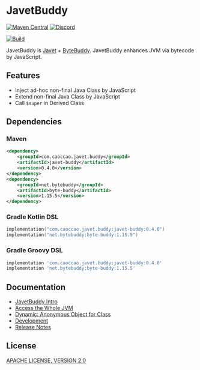 # JavetBuddy

[![Maven Central](https://img.shields.io/maven-central/v/com.caoccao.javet.buddy/javet-buddy?style=for-the-badge)](https://central.sonatype.com/artifact/com.caoccao.javet.buddy/javet-buddy) [![Discord](https://img.shields.io/discord/870518906115211305?label=join%20our%20Discord&style=for-the-badge)](https://discord.gg/R4vvKU96gw)

[![Build](https://github.com/caoccao/JavetBuddy/actions/workflows/build.yml/badge.svg)](https://github.com/caoccao/JavetBuddy/actions/workflows/build.yml)

JavetBuddy is [Javet](https://github.com/caoccao/Javet) + [ByteBuddy](https://bytebuddy.net/). JavetBuddy enhances JVM via bytecode by JavaScript.

## Features

* Inject ad-hoc non-final Java Class by JavaScript
* Extend non-final Java Class by JavaScript
* Call `$super` in Derived Class

## Dependencies

### Maven

```xml
<dependency>
    <groupId>com.caoccao.javet.buddy</groupId>
    <artifactId>javet-buddy</artifactId>
    <version>0.4.0</version>
</dependency>
<dependency>
    <groupId>net.bytebuddy</groupId>
    <artifactId>byte-buddy</artifactId>
    <version>1.15.5</version>
</dependency>
```

### Gradle Kotlin DSL

```kotlin
implementation("com.caoccao.javet.buddy:javet-buddy:0.4.0")
implementation("net.bytebuddy:byte-buddy:1.15.5")
```

### Gradle Groovy DSL

```groovy
implementation 'com.caoccao.javet.buddy:javet-buddy:0.4.0'
implementation 'net.bytebuddy:byte-buddy:1.15.5'
```

## Documentation

* [JavetBuddy Intro](https://docs.google.com/presentation/d/1RLxxxu6dz3VPcxOOudYNBRIcpTi03n3ActMM-ynknTM/edit?usp=sharing)
* [Access the Whole JVM](https://www.caoccao.com/Javet/tutorial/advanced/access_the_whole_jvm.html)
* [Dynamic: Anonymous Object for Class](https://www.caoccao.com/Javet/reference/converters/proxy_converter.html#dynamic-anonymous-object-for-class)
* [Development](docs/development.md)
* [Release Notes](docs/release_notes.md)

## License

[APACHE LICENSE, VERSION 2.0](LICENSE)
